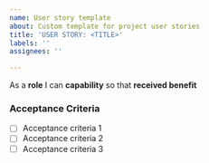 ```yaml
---
name: User story template
about: Custom template for project user stories
title: 'USER STORY: <TITLE>'
labels: ''
assignees: ''

---
```


As a **role** I can **capability** so that **received benefit**


### Acceptance Criteria

- [ ] Acceptance criteria 1
- [ ]  Acceptance criteria 2
- [ ]  Acceptance criteria 3
